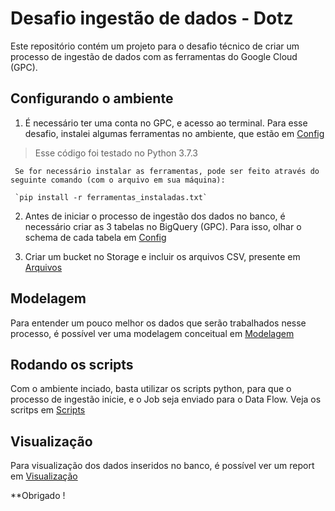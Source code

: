 # Desafio ingestão de dados - Dotz
Este repositório contém um projeto para o desafio técnico de criar um processo de ingestão de dados com as ferramentas do Google Cloud (GPC).

## Configurando o ambiente
  1. É necessário ter uma conta no GPC, e acesso ao terminal.
     Para esse desafio, instalei algumas ferramentas no ambiente, que estão em [Config](https://github.com/brenocezardias/dotz-desafio-dados/tree/main/Config)
  >  Esse código foi testado no Python 3.7.3
  
     Se for necessário instalar as ferramentas, pode ser feito através do seguinte comando (com o arquivo em sua máquina):
  
     `pip install -r ferramentas_instaladas.txt`
  
  2. Antes de iniciar o processo de ingestão dos dados no banco, é necessário criar as 3 tabelas no BigQuery (GPC). Para isso, olhar o schema de cada tabela em
     [Config](https://github.com/brenocezardias/dotz-desafio-dados/tree/main/Config)
  
  3. Criar um bucket no Storage e incluir os arquivos CSV, presente em [Arquivos](https://github.com/brenocezardias/dotz-desafio-dados/tree/main/Arquivos)
  
## Modelagem
  Para entender um pouco melhor os dados que serão trabalhados nesse processo, é possível ver uma modelagem conceitual em
  [Modelagem]()
  
## Rodando os scripts
  
  Com o ambiente inciado, basta utilizar os scripts python, para que o processo de ingestão inicie, e o Job seja enviado para o Data Flow.
  Veja os scritps em [Scripts]()
  
  
## Visualização
  Para visualização dos dados inseridos no banco, é possível ver um report em [Visualização]()
  
  
  **Obrigado !
